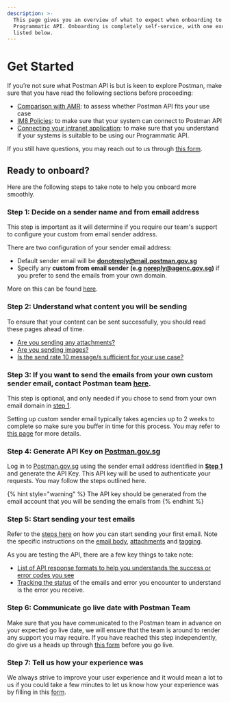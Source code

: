 ```yaml
---
description: >-
  This page gives you an overview of what to expect when onboarding to Postman
  Programmatic API. Onboarding is completely self-service, with one exception
  listed below.
---
```


# Get Started

If you’re not sure what Postman API is but is keen to explore Postman, make sure that you have read the following sections before proceeding:

* [Comparison with AMR](comparison-with-amr.md): to assess whether Postman API fits your use case
* [IM8 Policies](../overview/im8-policies.md): to make sure that your system can connect to Postman API
* [Connecting your intranet application](../overview/connecting-your-intranet-application.md): to make sure that you understand if your systems is suitable to be using our Programmatic API.

If you still have questions, you may reach out to us through [this form](https://go.gov.sg/postmanp-api-wogict).

## Ready to onboard?&#x20;

Here are the following steps to take note to help you onboard more smoothly.&#x20;

### **Step 1: Decide on a sender name and from email address**

This step is important as it will determine if you require our team's support to configure your custom from email sender address.&#x20;

There are two configuration of your sender email address:

* Default sender email will be [**donotreply@mail.postman.gov.sg**](mailto:donotreply@mail.postman.gov.sg)
* Specify any **custom from email sender** **(e.g** [**noreply@agenc.gov.sg**](mailto:noreply@agenc.gov.sg)**)** if you prefer to send the emails from your own domain.

More on this can be found [here](custom-from-address.md).&#x20;

### **Step 2: Understand what content you will be sending**

To ensure that your content can be sent successfully, you should read these pages ahead of time.&#x20;

* [Are you sending any attachments?](send-email-api/attachments.md)
* [Are you sending images?](send-email-api/email-body/embedding-images/)
* [Is the send rate 10 message/s sufficient for your use case?](send-email-api/rate-limit.md)

### **Step 3: If you want to send the emails from your own custom sender email, contact Postman team** [**here**](https://go.gov.sg/postmanp-api-wogict)**.**

This step is optional, and only needed if you chose to send from your own email domain in [step 1](get-started.md#step-1-decide-on-a-sender-name-and-from-email-address).

Setting up custom sender email typically takes agencies up to 2 weeks to complete so make sure you buffer in time for this process. You may refer to [this page](custom-from-address.md) for more details.

### **Step 4: Generate API Key on** [**Postman.gov.sg**](http://postman.gov.sg)

Log in to [Postman.gov.sg](http://postman.gov.sg) using the sender email address identified in [**Step 1**](get-started.md#step-1-decide-on-a-sender-name-and-from-email-address) and generate the API Key. This API key will be used to authenticate your requests. You may follow the steps outlined here.

{% hint style="warning" %}
The API key should be generated from the email account that you will be sending the emails from
{% endhint %}

### **Step 5: Start sending your test emails**

Refer to the [steps here](send-email-api/) on how you can start sending your first email. Note the specific instructions on the [email body](send-email-api/email-body/), [attachments](send-email-api/attachments.md) and [tagging](send-email-api/email-tagging-and-classification.md).

As you are testing the API, there are a few key things to take note:

* [List of API response formats to help you understands the success or error codes you see](../overview/api-response-formats.md)
* [Tracking the status](tracking-email-status.md) of the emails and error you encounter to understand is the error you receive.

### **Step 6: Communicate go live date with Postman Team**

Make sure that you have communicated to the Postman team in advance on your expected go live date, we will ensure that the team is around to render any support you may require. If you have reached this step independently, do give us a heads up through [this form](https://go.gov.sg/postmanp-api-wogict) before you go live.&#x20;

### **Step 7: Tell us how your experience was**

We always strive to improve your user experience and it would mean a lot to us if you could take a few minutes to let us know how your experience was by filling in this [form](https://go.gov.sg/postman-api-feedback).&#x20;



